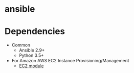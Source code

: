 # ansible

# Dependencies

* Common
    * Ansible 2.9+
    * Python 3.5+
* For Amazon AWS EC2 Instance Provisioning/Management
    * [EC2 module](https://docs.ansible.com/ansible/latest/collections/amazon/aws/ec2_module.html) 
